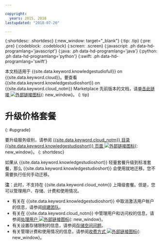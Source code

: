 ```yaml
---

copyright:
  years: 2015, 2018
lastupdated: "2018-07-20"

---
```


{:shortdesc: .shortdesc}
{:new_window: target="_blank"}
{:tip: .tip}
{:pre: .pre}
{:codeblock: .codeblock}
{:screen: .screen}
{:javascript: .ph data-hd-programlang='javascript'}
{:java: .ph data-hd-programlang='java'}
{:python: .ph data-hd-programlang='python'}
{:swift: .ph data-hd-programlang='swift'}

本文档适用于 {{site.data.keyword.knowledgestudiofull}} on {{site.data.keyword.cloud}}。要查看 {{site.data.keyword.knowledgestudioshort}} on {{site.data.keyword.cloud_notm}} Marketplace 先前版本的文档，请[单击此链接 ![外部链接图标](../../icons/launch-glyph.svg "外部链接图标")](https://{DomainName}/docs/services/knowledge-studio/upgrade.html){: new_window}。
{: tip}

# 升级价格套餐
{: #upgrade}

要升级服务级别，请参阅 [{{site.data.keyword.cloud_notm}} 目录 {{site.data.keyword.knowledgestudioshort}} 页面 ![外部链接图标](../../icons/launch-glyph.svg "外部链接图标")](https://{DomainName}/catalog/services/knowledge-studio){: new_window}。
{: shortdesc}

如果从 {{site.data.keyword.knowledgestudioshort}} 轻量套餐升级到标准套餐，那么 {{site.data.keyword.knowledgestudioshort}} 会使用就地迁移。您不需要执行任何手动迁移。

**注**：此时，不支持在 {{site.data.keyword.cloud_notm}} 上降级套餐。但是，您可以管理用户、存储、计费和使用情况。
  - 有关在 {{site.data.keyword.knowledgestudioshort}} 中取消激活用户帐户的信息，请参阅[组建团队](/docs/services/watson-knowledge-studio/team.html#deactivating-user-accounts)。
  - 有关在 {{site.data.keyword.cloud_notm}} 中管理用户和访问权的信息，请参阅[处理用户 ![外部链接图标](../../icons/launch-glyph.svg "外部链接图标")](https://{DomainName}/docs/iam/iamusermanage.html){: new_window}。
  - 有关设置存储限制的信息，请参阅[存储空间问题](/docs/services/watson-knowledge-studio/troubleshooting.html#storage)。
  - 有关管理计费和使用情况的信息，请参阅[收费方式 ![外部链接图标](../../icons/launch-glyph.svg "外部链接图标")](https://{DomainName}/docs/billing-usage/how_charged.html){: new_window}。

